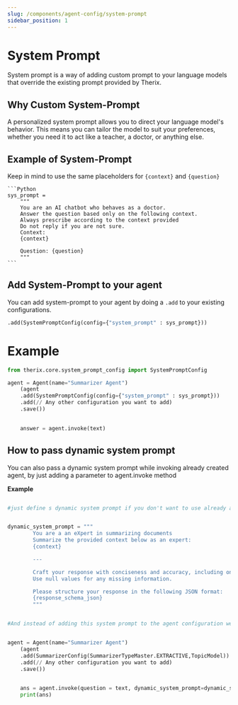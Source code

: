 ```yaml
---
slug: /components/agent-config/system-prompt
sidebar_position: 1
---
```


# System Prompt
System prompt is a way of adding custom prompt to your language models that override the existing prompt provided by Therix.


## Why Custom System-Prompt
A personalized system prompt allows you to direct your language model's behavior. This means you can tailor the model to suit your preferences, whether you need it to act like a teacher, a doctor, or anything else.

## Example of System-Prompt
Keep in mind to use the same placeholders for `{context}` and `{question}`

    ```Python
    sys_prompt =  
        """
        You are an AI chatbot who behaves as a doctor.
        Answer the question based only on the following context.
        Always prescribe according to the context provided
        Do not reply if you are not sure.
        Context: 
        {context}

        Question: {question}
        """
    ```

## Add System-Prompt to your agent
You can add system-prompt to your agent by doing a `.add` to your existing configurations.
```python
.add(SystemPromptConfig(config={"system_prompt" : sys_prompt}))
```

# Example
```python
from therix.core.system_prompt_config import SystemPromptConfig

agent = Agent(name="Summarizer Agent")
    (agent
    .add(SystemPromptConfig(config={"system_prompt" : sys_prompt}))
    .add(// Any other configuration you want to add)
    .save())

     
    answer = agent.invoke(text)
```



## How to pass dynamic system prompt


You can also pass a dynamic system prompt while invoking already created agent, by just adding a parameter to agent.invoke method


**Example**

```python

#just define s dynamic system prompt if you don't want to use already added system prompt or don.t want to add a system prompt to your agent


dynamic_system_prompt = """
        You are a an eXpert in summarizing documents
        Summarize the provided context below as an expert:
        {context}

        ---

        Craft your response with conciseness and accuracy, including only the information provided in the context. 
        Use null values for any missing information.

        Please structure your response in the following JSON format:
        {response_schema_json}
        """


#And instead of adding this system prompt to the agent configuration we can directly pass it to our invoke method 


agent = Agent(name="Summarizer Agent")
    (agent
    .add(SummarizerConfig(SummarizerTypeMaster.EXTRACTIVE,TopicModel))
    .add(// Any other configuration you want to add)
    .save())

     
    ans = agent.invoke(question = text, dynamic_system_prompt=dynamic_system_prompt )
    print(ans)